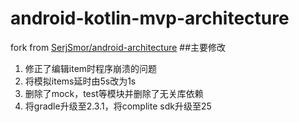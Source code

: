 # android-kotlin-mvp-architecture
fork from [SerjSmor/android-architecture](https://github.com/SerjSmor/android-architecture)
##主要修改
1. 修正了编辑item时程序崩溃的问题
2. 将模拟items延时由5s改为1s
3. 删除了mock，test等模块并删除了无关库依赖
4. 将gradle升级至2.3.1，将complite sdk升级至25